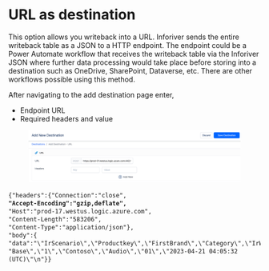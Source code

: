 # URL as destination

This option allows you writeback into a URL. Inforiver sends the entire writeback table as a JSON to a HTTP endpoint. The endpoint could be a Power Automate workflow that receives the writeback table via the Inforiver JSON where further data processing would take place before storing into a destination such as OneDrive, SharePoint, Dataverse, etc. There are other workflows possible using this method.&#x20;

After navigating to the add destination page enter,

* Endpoint URL
* Required headers and value

<figure><img src="../../../.gitbook/assets/image (64).png" alt=""><figcaption></figcaption></figure>

<pre><code>{"headers":{"Connection":"close",
<strong>"Accept-Encoding":"gzip,deflate",
</strong>"Host":"prod-17.westus.logic.azure.com",
"Content-Length":"583206",
"Content-Type":"application/json"},
"body":{
"data":"\"IrScenario\",\"Productkey\",\"FirstBrand\",\"Category\",\"IrWritebackTimestamp\"\n\
"Base\",\"1\",\"Contoso\",\"Audio\",\"01\",\"2023-04-21 04:05:32 (UTC)\"\n"}}
</code></pre>
